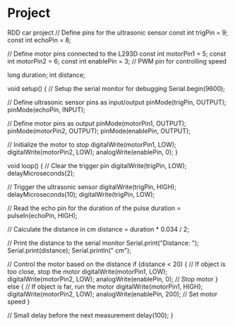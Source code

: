 # Project
RDD car project
// Define pins for the ultrasonic sensor
const int trigPin = 9;
const int echoPin = 8;

// Define motor pins connected to the L293D
const int motorPin1 = 5;
const int motorPin2 = 6;
const int enablePin = 3; // PWM pin for controlling speed

long duration;
int distance;

void setup() {
  // Setup the serial monitor for debugging
  Serial.begin(9600);

  // Define ultrasonic sensor pins as input/output
  pinMode(trigPin, OUTPUT);
  pinMode(echoPin, INPUT);

  // Define motor pins as output
  pinMode(motorPin1, OUTPUT);
  pinMode(motorPin2, OUTPUT);
  pinMode(enablePin, OUTPUT);

  // Initialize the motor to stop
  digitalWrite(motorPin1, LOW);
  digitalWrite(motorPin2, LOW);
  analogWrite(enablePin, 0);
}

void loop() {
  // Clear the trigger pin
  digitalWrite(trigPin, LOW);
  delayMicroseconds(2);

  // Trigger the ultrasonic sensor
  digitalWrite(trigPin, HIGH);
  delayMicroseconds(10);
  digitalWrite(trigPin, LOW);

  // Read the echo pin for the duration of the pulse
  duration = pulseIn(echoPin, HIGH);

  // Calculate the distance in cm
  distance = duration * 0.034 / 2;

  // Print the distance to the serial monitor
  Serial.print("Distance: ");
  Serial.print(distance);
  Serial.println(" cm");

  // Control the motor based on the distance
  if (distance < 20) {
    // If object is too close, stop the motor
    digitalWrite(motorPin1, LOW);
    digitalWrite(motorPin2, LOW);
    analogWrite(enablePin, 0); // Stop motor
  } else {
    // If object is far, run the motor
    digitalWrite(motorPin1, HIGH);
    digitalWrite(motorPin2, LOW);
    analogWrite(enablePin, 200); // Set motor speed
  }

  // Small delay before the next measurement
  delay(100);
}
